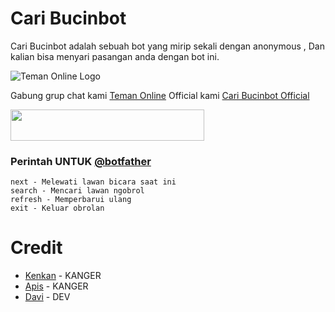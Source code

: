 # Cari Bucinbot

Cari Bucinbot adalah sebuah bot yang mirip sekali dengan anonymous , Dan kalian bisa menyari pasangan anda dengan bot ini.
 
![Teman Online Logo](https://telegra.ph/file/2ae553876a8e905b62f70.jpg)

Gabung grup chat kami [Teman Online](https://t.me/GabutIsUsOfficial)
Official kami [Cari Bucinbot Official](https://t.me/Userbot7STAR)

<b>
<a href="https://heroku.com/deploy?template=https://github.com/apisuserbot/Project-Bot"><img src="https://img.shields.io/badge/Deploy Project-Bot-blue?style=badge&logo=heroku"width="310" height="50"/></a>
</b>

### Perintah UNTUK [@botfather](https://t.me/botfather)
```
next - Melewati lawan bicara saat ini
search - Mencari lawan ngobrol
refresh - Memperbarui ulang
exit - Keluar obrolan
```
# Credit 

*    [Kenkan](https://github.com/kenkannih) - KANGER
*    [Apis](https://github.com/apisuserbot) - KANGER
*    [Davi](https://github.com/davi78) - DEV
